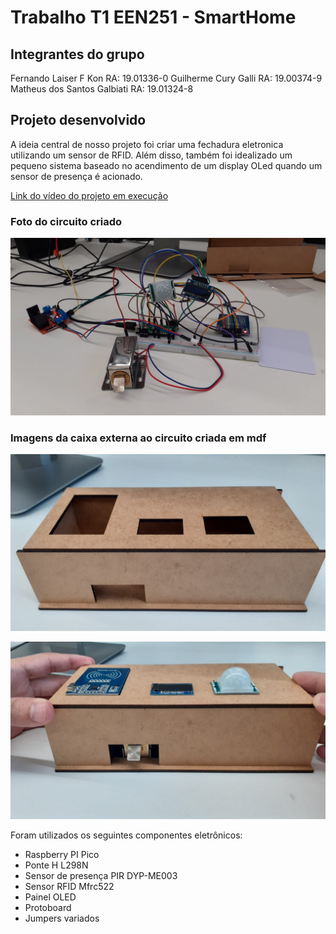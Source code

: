 # Trabalho T1 EEN251 - SmartHome

## Integrantes do grupo
Fernando Laiser F Kon                                   RA: 19.01336-0
Guilherme Cury Galli                                    RA: 19.00374-9
Matheus dos Santos Galbiati                             RA: 19.01324-8



## Projeto desenvolvido

A ideia central de nosso projeto foi criar uma fechadura eletronica utilizando um sensor de RFID. Além disso, também foi idealizado um pequeno sistema baseado no acendimento de um display OLed quando um sensor de presença é acionado.

[Link do vídeo do projeto em execução](https://youtu.be/qG4GmPUp0S4)

### Foto do circuito criado
![alt text](Imagens/circuito1.jpeg "Circuito")

### Imagens da caixa externa ao circuito criada em mdf
![alt text](Imagens/caixa1.jpeg "Caixa")

![alt text](Imagens/caixa2.jpeg "Caixa+Sensores")

Foram utilizados os seguintes componentes eletrônicos:

- Raspberry PI Pico
- Ponte H L298N
- Sensor de presença PIR DYP-ME003
- Sensor RFID Mfrc522
- Painel OLED
- Protoboard
- Jumpers variados
